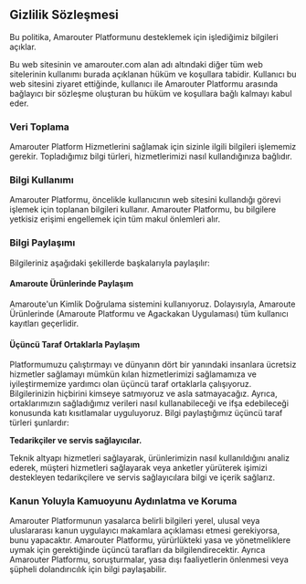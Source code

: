 ## Gizlilik Sözleşmesi

Bu politika, Amarouter Platformunu desteklemek için işlediğimiz bilgileri açıklar.

Bu web sitesinin ve amarouter.com alan adı altındaki diğer tüm web sitelerinin kullanımı burada açıklanan hüküm ve koşullara tabidir. Kullanıcı bu web sitesini ziyaret ettiğinde, kullanıcı ile Amarouter Platformu arasında bağlayıcı bir sözleşme oluşturan bu hüküm ve koşullara bağlı kalmayı kabul eder.

### Veri Toplama

Amarouter Platform Hizmetlerini sağlamak için sizinle ilgili bilgileri işlememiz gerekir. Topladığımız bilgi türleri, hizmetlerimizi nasıl kullandığınıza bağlıdır.

### Bilgi Kullanımı

Amarouter Platformu, öncelikle kullanıcının web sitesini kullandığı görevi işlemek için toplanan bilgileri kullanır. Amarouter Platformu, bu bilgilere yetkisiz erişimi engellemek için tüm makul önlemleri alır.

### Bilgi Paylaşımı

Bilgileriniz aşağıdaki şekillerde başkalarıyla paylaşılır:

#### __Amaroute Ürünlerinde Paylaşım__

Amaroute'un Kimlik Doğrulama sistemini kullanıyoruz. Dolayısıyla, Amaroute Ürünlerinde (Amaroute Platformu ve Agackakan Uygulaması) tüm kullanıcı kayıtları geçerlidir.

#### __Üçüncü Taraf Ortaklarla Paylaşım__

Platformumuzu çalıştırmayı ve dünyanın dört bir yanındaki insanlara ücretsiz hizmetler sağlamayı mümkün kılan hizmetlerimizi sağlamamıza ve iyileştirmemize yardımcı olan üçüncü taraf ortaklarla çalışıyoruz. Bilgilerinizin hiçbirini kimseye satmıyoruz ve asla satmayacağız. Ayrıca, ortaklarımızın sağladığımız verileri nasıl kullanabileceği ve ifşa edebileceği konusunda katı kısıtlamalar uyguluyoruz. Bilgi paylaştığımız üçüncü taraf türleri şunlardır:

__Tedarikçiler ve servis sağlayıcılar.__

Teknik altyapı hizmetleri sağlayarak, ürünlerimizin nasıl kullanıldığını analiz ederek, müşteri hizmetleri sağlayarak veya anketler yürüterek işimizi destekleyen tedarikçilere ve servis sağlayıcılara bilgi ve içerik sağlarız.

### Kanun Yoluyla Kamuoyunu Aydınlatma ve Koruma

Amarouter Platformunun yasalarca belirli bilgileri yerel, ulusal veya uluslararası kanun uygulayıcı makamlara açıklaması etmesi gerekiyorsa, bunu yapacaktır. Amarouter Platformu, yürürlükteki yasa ve yönetmeliklere uymak için gerektiğinde üçüncü tarafları da bilgilendirecektir. Ayrıca Amarouter Platformu, soruşturmalar, yasa dışı faaliyetlerin önlenmesi veya şüpheli dolandırıcılık için bilgi paylaşabilir.
